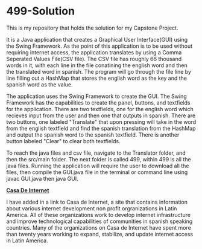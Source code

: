 # 499-Solution

  This is my repository that holds the solution for my Capstone Project.

  It is a Java application that creates a Graphical User Interface(GUI) using the Swing Framework. 
As the point of this application is to be used without requiring internet access, the application translates by using a Comma Seperated Values File(CSV     file).
The CSV file has roughly 66 thousand words in it, with each line in the file conatining the english word and then the translated word in spanish.
The program will go through the file line by line filling out a HashMap that stores the english word as the key and the spanish word as the value.

  The application uses the Swing Framework to create the GUI.
The Swing Framework has the capabilities to create the panel, buttons, and textfields for the application.
There are two textfields, one for the english word which recieves input from the user and then one that outputs in spanish.
There are two buttons, one labeled "Translate" that upon pressing will take in the word from the english textfield and find the spanish translation from   the HashMap and output the spanish word to the spanish textfield. There is another button labeled "Clear" to clear both textfields.

To reach the java files and csv file, navigate to the Translator folder, and then the src/main folder. The next folder is called 499, within 499 is all     the java files. Running the application will require the user to download all the files, then compile the GUI.java file in the terminal or command line     using javac GUI.java then java GUI.


**[Casa De Internet](https://www.lacnic.net/629/2/lacnic/casa-de-internet)**

  I have added in a link to Casa de Internet, a site that contains information about various internet development non profit orgranizations in Latin America. All of these organizations work to develop internet infrastructure and improve technological capabilities of communities in spanish speaking countries. Many of the organizations on Casa de Internet have spent more than twenty years working to expand, stabilize, and update internet access in Latin America.
  

